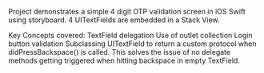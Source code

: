 Project demonstrates a simple 4 digit OTP validation screen in iOS Swift using storyboard.
4 UITextFields are embedded in a Stack View. 

Key Concepts covered:
  TextField delegation
  Use of outlet collection
  Login button validation
  Subclassing UITextField to return a custom protocol when didPressBackspace() is called. This solves the issue of no delegate methods getting triggered when hitting backspace in empty TextField.

